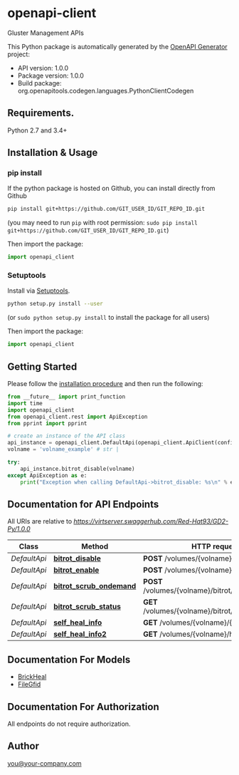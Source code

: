 # openapi-client
Gluster Management APIs

This Python package is automatically generated by the [OpenAPI Generator](https://openapi-generator.tech) project:

- API version: 1.0.0
- Package version: 1.0.0
- Build package: org.openapitools.codegen.languages.PythonClientCodegen

## Requirements.

Python 2.7 and 3.4+

## Installation & Usage
### pip install

If the python package is hosted on Github, you can install directly from Github

```sh
pip install git+https://github.com/GIT_USER_ID/GIT_REPO_ID.git
```
(you may need to run `pip` with root permission: `sudo pip install git+https://github.com/GIT_USER_ID/GIT_REPO_ID.git`)

Then import the package:
```python
import openapi_client 
```

### Setuptools

Install via [Setuptools](http://pypi.python.org/pypi/setuptools).

```sh
python setup.py install --user
```
(or `sudo python setup.py install` to install the package for all users)

Then import the package:
```python
import openapi_client
```

## Getting Started

Please follow the [installation procedure](#installation--usage) and then run the following:

```python
from __future__ import print_function
import time
import openapi_client
from openapi_client.rest import ApiException
from pprint import pprint

# create an instance of the API class
api_instance = openapi_client.DefaultApi(openapi_client.ApiClient(configuration))
volname = 'volname_example' # str | 

try:
    api_instance.bitrot_disable(volname)
except ApiException as e:
    print("Exception when calling DefaultApi->bitrot_disable: %s\n" % e)

```

## Documentation for API Endpoints

All URIs are relative to *https://virtserver.swaggerhub.com/Red-Hat93/GD2-Py/1.0.0*

Class | Method | HTTP request | Description
------------ | ------------- | ------------- | -------------
*DefaultApi* | [**bitrot_disable**](docs/DefaultApi.md#bitrot_disable) | **POST** /volumes/{volname}/bitrot/disable | 
*DefaultApi* | [**bitrot_enable**](docs/DefaultApi.md#bitrot_enable) | **POST** /volumes/{volname}/bitrot/enable | 
*DefaultApi* | [**bitrot_scrub_ondemand**](docs/DefaultApi.md#bitrot_scrub_ondemand) | **POST** /volumes/{volname}/bitrot/scrubondemand | 
*DefaultApi* | [**bitrot_scrub_status**](docs/DefaultApi.md#bitrot_scrub_status) | **GET** /volumes/{volname}/bitrot/scrubstatus | 
*DefaultApi* | [**self_heal_info**](docs/DefaultApi.md#self_heal_info) | **GET** /volumes/{volname}/{opts}/heal-info | 
*DefaultApi* | [**self_heal_info2**](docs/DefaultApi.md#self_heal_info2) | **GET** /volumes/{volname}/heal-info | 


## Documentation For Models

 - [BrickHeal](docs/BrickHeal.md)
 - [FileGfid](docs/FileGfid.md)


## Documentation For Authorization

 All endpoints do not require authorization.


## Author

you@your-company.com


